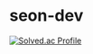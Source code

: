 # seon-dev
[![Solved.ac Profile](http://mazassumnida.wtf/api/v2/generate_badge?boj=lily9903)](https://solved.ac/lily9903/)
